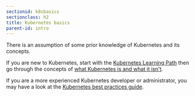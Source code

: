 ```yaml
---
sectionid: k8sbasics
sectionclass: h2
title: Kubernetes basics
parent-id: intro
---
```


There is an assumption of some prior knowledge of Kubernetes and its concepts.

If you are new to Kubernetes, start with the [Kubernetes Learning Path](https://aka.ms/LearnKubernetes) then go through the concepts of [what Kubernetes is and what it isn't](https://aka.ms/k8sLearning).

If you are a more experienced Kubernetes developer or administrator, you may have a look at the [Kubernetes best practices guide](https://aka.ms/aks/bestpractices).